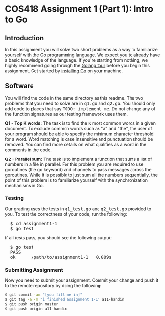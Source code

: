 # COS418 Assignment 1 (Part 1): Intro to Go

<h2>Introduction</h2>
<p>
  In this assignment you will solve two short problems as a way to familiarize
  yourself with the Go programming language. We expect you to already have a
  basic knowledge of the language. If you're starting from nothing, we highly
  recommend going through the <a href="http://tour.golang.org/list">Golang tour</a>
  before you begin this assignment. Get started by
  <a href="https://golang.org/doc/install">installing Go</a> on your machine.
</p>
<h2>Software</h2>
<p>
  You will find the code in the same directory as this readme. The two problems that you need to solve are in <tt>q1.go</tt>
  and <tt>q2.go</tt>. You should only add code to places that say <tt>TODO: implement me</tt>. 
  Do not change any of the function signatures as our testing framework uses them.
</p>

<p>
  <b>Q1 - Top K words:</b> The task is to find the <tt>K</tt> most common words in a
  given document. To exclude common words such as "a" and "the", the user of your program
  should be able to specify the minimum character threshold for a word. Word matching is
  case insensitive and punctuation should be removed. You can find more details on what
  qualifies as a word in the comments in the code.
</p>

<p>
  <b>Q2 - Parallel sum:</b> The task is to implement a function that sums a list of
  numbers in a file in parallel. For this problem you are required to use goroutines (the
  <tt>go</tt> keyword) and channels to pass messages across the goroutines. While it is
  possible to just sum all the numbers sequentially, the point of this problem is to
  familiarize yourself with the synchronization mechanisms in Go.
</p>

<h3>Testing</h3>

<p>
  Our grading uses the tests in <tt>q1_test.go</tt> and <tt>q2_test.go</tt> provided to you.
  To test the correctness of your code, run the following:
</p>
<pre>
  $ cd assignment1-1
  $ go test
</pre>
<p>
  If all tests pass, you should see the following output:
</p>
<pre>
  $ go test
  PASS
  ok      /path/to/assignment1-1   0.009s
</pre>




### Submitting Assignment
<p> Now you need to submit your assignment. Commit your change and push it to the remote repository by doing the following: 

```bash
$ git commit -am "[you fill me in]"
$ git tag -a -m "i finished assignment 1-1" a11-handin
$ git push origin master
$ git push origin a11-handin
```

